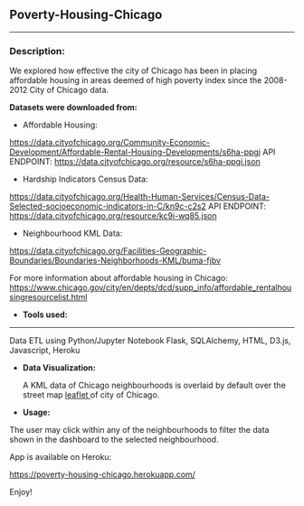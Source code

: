 ## Poverty-Housing-Chicago
----------------------

### Description:

We explored how effective the city of Chicago has been in placing affordable housing in areas deemed of high poverty index since the 
2008-2012 City of Chicago data.

<b>Datasets were downloaded from:</b>

- Affordable Housing:

https://data.cityofchicago.org/Community-Economic-Development/Affordable-Rental-Housing-Developments/s6ha-ppgi
API ENDPOINT: https://data.cityofchicago.org/resource/s6ha-ppgi.json

- Hardship Indicators Census Data:

https://data.cityofchicago.org/Health-Human-Services/Census-Data-Selected-socioeconomic-indicators-in-C/kn9c-c2s2 
API ENDPOINT: https://data.cityofchicago.org/resource/kc9i-wq85.json

- Neighbourhood KML Data:

https://data.cityofchicago.org/Facilities-Geographic-Boundaries/Boundaries-Neighborhoods-KML/buma-fjbv


For more information about affordable housing in Chicago: 
https://www.chicago.gov/city/en/depts/dcd/supp_info/affordable_rentalhousingresourcelist.html

- <b> Tools used: </b>
--------------------------

  Data ETL using Python/Jupyter Notebook
  Flask, SQLAlchemy, HTML, D3.js, Javascript, Heroku

- <b> Data Visualization:</b>
  
  A KML data of Chicago neighbourhoods is overlaid by default over the street map <a href="https://leafletjs.com/"> leaflet </a> of city 
  of Chicago. 
  
 - <b> Usage:</b>
 
  The user may click within any of the neighbourhoods to filter the data shown in the dashboard to the selected neighbourhood. 
  
  App is available on Heroku:
  
  https://poverty-housing-chicago.herokuapp.com/
  
  Enjoy!
